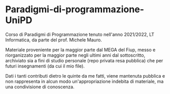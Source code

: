# Paradigmi-di-programmazione-UniPD
Corso di Paradigmi di Programmazione tenuto nell'anno 2021/2022, LT Informatica, da parte del prof. Michele Mauro.

Materiale proveniente per la maggior parte dal MEGA del Fiup, messo e riorganizzato per la maggior parte negli ultimi
anni dal sottoscritto, archiviato sia a fini di studio personale (repo privata resa pubblica)
che per futuri insegnamenti (da cui il mio file).

Dati i tanti contributi dietro le quinte da me fatti, viene mantenuta pubblica e non rappresenta in alcun modo
un'appropriazione indebita di materiale, ma una condivisione di conoscenza.
